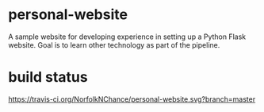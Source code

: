 # personal-website
A sample website for developing experience in setting up a Python Flask website.
Goal is to learn other technology as part of the pipeline.
# build status
https://travis-ci.org/NorfolkNChance/personal-website.svg?branch=master
